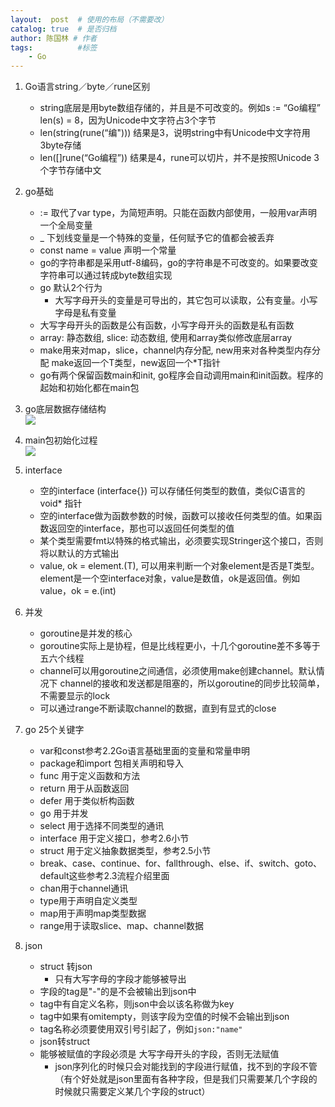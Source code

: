 ```yaml
---
layout:  post  # 使用的布局（不需要改）
catalog: true  # 是否归档
author: 陈国林 # 作者
tags:          #标签
    - Go
---
```


1. Go语言string／byte／rune区别
    * string底层是用byte数组存储的，并且是不可改变的。例如s := “Go编程” len(s) = 8，因为Unicode中文字符占3个字节
    * len(string(rune(“编"))) 结果是3，说明string中有Unicode中文字符用3byte存储
    * len([]rune(“Go编程”)) 结果是4，rune可以切片，并不是按照Unicode 3个字节存储中文

2. go基础
    * := 取代了var type，为简短声明。只能在函数内部使用，一般用var声明一个全局变量
    * _ 下划线变量是一个特殊的变量，任何赋予它的值都会被丢弃
    * const name = value 声明一个常量
    * go的字符串都是采用utf-8编码，go的字符串是不可改变的。如果要改变字符串可以通过转成byte数组实现
    * go 默认2个行为
        * 大写字母开头的变量是可导出的，其它包可以读取，公有变量。小写字母是私有变量
	* 大写字母开头的函数是公有函数，小写字母开头的函数是私有函数
    * array: 静态数组, slice: 动态数组, 使用和array类似修改底层array
    * make用来对map，slice，channel内存分配, new用来对各种类型内存分配
      make返回一个T类型，new返回一个*T指针
    * go有两个保留函数main和init, go程序会自动调用main和init函数。程序的起始和初始化都在main包

3. go底层数据存储结构  
   ![](https://github.com/chenguolin/chenguolin.github.io/blob/master/data/image/go-data-structure.png?raw=true)

4. main包初始化过程  
   ![](https://github.com/chenguolin/chenguolin.github.io/blob/master/data/image/go-init-pipeline.png?raw=true)

5. interface
    * 空的interface (interface{}) 可以存储任何类型的数值，类似C语言的void* 指针
    * 空的interface做为函数参数的时候，函数可以接收任何类型的值。如果函数返回空的interface，那也可以返回任何类型的值
    * 某个类型需要fmt以特殊的格式输出，必须要实现Stringer这个接口，否则将以默认的方式输出
    * value, ok = element.(T), 可以用来判断一个对象element是否是T类型。element是一个空interface对象，value是数值，ok是返回值。例如value，ok = e.(int)

6. 并发
    * goroutine是并发的核心
    * goroutine实际上是协程，但是比线程更小，十几个goroutine差不多等于五六个线程
    * channel可以用goroutine之间通信，必须使用make创建channel。默认情况下 channel的接收和发送都是阻塞的，所以goroutine的同步比较简单，不需要显示的lock
    * 可以通过range不断读取channel的数据，直到有显式的close

7. go 25个关键字
    * var和const参考2.2Go语言基础里面的变量和常量申明
    * package和import 包相关声明和导入
    * func 用于定义函数和方法
    * return 用于从函数返回
    * defer 用于类似析构函数
    * go 用于并发
    * select 用于选择不同类型的通讯
    * interface 用于定义接口，参考2.6小节
    * struct 用于定义抽象数据类型，参考2.5小节
    * break、case、continue、for、fallthrough、else、if、switch、goto、default这些参考2.3流程介绍里面
    * chan用于channel通讯
    * type用于声明自定义类型
    * map用于声明map类型数据
    * range用于读取slice、map、channel数据

8. json
    * struct 转json
        * 只有大写字母的字段才能够被导出
	* 字段的tag是"-"的是不会被输出到json中
	* tag中有自定义名称，则json中会以该名称做为key
	* tag中如果有omitempty，则该字段为空值的时候不会输出到json
	* tag名称必须要使用双引号引起了，例如`json:"name"`
    * json转struct
	* 能够被赋值的字段必须是 大写字母开头的字段，否则无法赋值
        * json序列化的时候只会对能找到的字段进行赋值，找不到的字段不管（有个好处就是json里面有各种字段，但是我们只需要某几个字段的时候就只需要定义某几个字段的struct）


